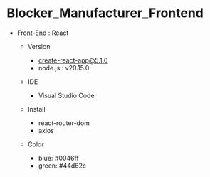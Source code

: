 # Blocker_Manufacturer_Frontend

- Front-End : React
  - Version
    - create-react-app@5.1.0
    - node.js : v20.15.0

  - IDE
    - Visual Studio Code

  - Install
    - react-router-dom
    - axios

  - Color
    - blue: #0046ff
    - green: #44d62c